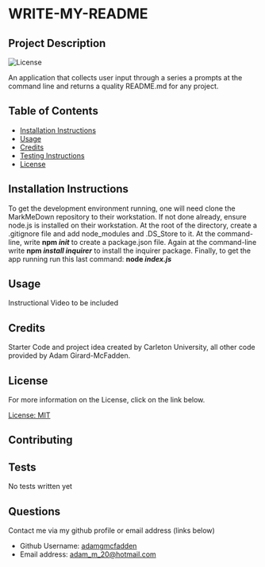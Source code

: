 
  # WRITE-MY-README

  ## Project Description
  ![License](https://img.shields.io/badge/License-MIT-blue.svg "License Badge")

  An application that collects user input through a series a prompts at the command line and returns a quality README.md for any project.

  ## Table of Contents

  * [Installation Instructions](#installation)
  * [Usage](#usage)
  * [Credits](#credits)
  * [Testing Instructions](#testing)
  * [License](#license)

  ## Installation Instructions
  
  To get the development environment running, one will need clone the MarkMeDown repository to their workstation. If not done already, ensure node.js is installed on their workstation. At the root of the directory, create a .gitignore file and add node_modules and .DS_Store to it. At the command-line, write **npm _init_** to create a package.json file. Again at the command-line write **npm _install inquirer_** to install the inquirer package. Finally, to get the app running run this last command: **node _index.js_**

  ## Usage

  Instructional Video to be included

  ## Credits

  Starter Code and project idea created by Carleton University, all other code provided by Adam Girard-McFadden. 

   ## License

  For more information on the License, click on the link below. 

   [License: MIT](https://choosealicense.com/licenses/mit/)

  ## Contributing

  

  ## Tests

  No tests written yet

  ## Questions

  Contact me via my github profile or email address (links below)

  - Github Username: [adamgmcfadden](https://github.com/adamgmcfadden)
  - Email address: adam_m_20@hotmail.com

